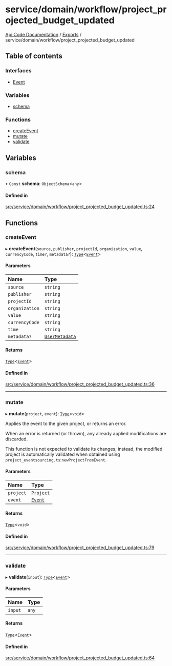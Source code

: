 # service/domain/workflow/project\_projected\_budget\_updated
 
[Api Code Documentation](../README.md) / [Exports](../modules.md) / service/domain/workflow/project\_projected\_budget\_updated

## Table of contents

### Interfaces

- [Event](../interfaces/service_domain_workflow_project_projected_budget_updated.Event.md)

### Variables

- [schema](service_domain_workflow_project_projected_budget_updated.md#schema)

### Functions

- [createEvent](service_domain_workflow_project_projected_budget_updated.md#createevent)
- [mutate](service_domain_workflow_project_projected_budget_updated.md#mutate)
- [validate](service_domain_workflow_project_projected_budget_updated.md#validate)

## Variables

### schema

• `Const` **schema**: `ObjectSchema`\<`any`\>

#### Defined in

[src/service/domain/workflow/project_projected_budget_updated.ts:24](https://github.com/openkfw/TruBudget/blob/26ade46/api/src/service/domain/workflow/project_projected_budget_updated.ts#L24)

## Functions

### createEvent

▸ **createEvent**(`source`, `publisher`, `projectId`, `organization`, `value`, `currencyCode`, `time?`, `metadata?`): [`Type`](result.md#type)\<[`Event`](../interfaces/service_domain_workflow_project_projected_budget_updated.Event.md)\>

#### Parameters

| Name | Type |
| :------ | :------ |
| `source` | `string` |
| `publisher` | `string` |
| `projectId` | `string` |
| `organization` | `string` |
| `value` | `string` |
| `currencyCode` | `string` |
| `time` | `string` |
| `metadata?` | [`UserMetadata`](service_domain_metadata.md#usermetadata) |

#### Returns

[`Type`](result.md#type)\<[`Event`](../interfaces/service_domain_workflow_project_projected_budget_updated.Event.md)\>

#### Defined in

[src/service/domain/workflow/project_projected_budget_updated.ts:36](https://github.com/openkfw/TruBudget/blob/26ade46/api/src/service/domain/workflow/project_projected_budget_updated.ts#L36)

___

### mutate

▸ **mutate**(`project`, `event`): [`Type`](result.md#type)\<`void`\>

Applies the event to the given project, or returns an error.

When an error is returned (or thrown), any already applied modifications are
discarded.

This function is not expected to validate its changes; instead, the modified project
is automatically validated when obtained using
`project_eventsourcing.ts`:`newProjectFromEvent`.

#### Parameters

| Name | Type |
| :------ | :------ |
| `project` | [`Project`](../interfaces/service_domain_workflow_project.Project.md) |
| `event` | [`Event`](../interfaces/service_domain_workflow_project_projected_budget_updated.Event.md) |

#### Returns

[`Type`](result.md#type)\<`void`\>

#### Defined in

[src/service/domain/workflow/project_projected_budget_updated.ts:79](https://github.com/openkfw/TruBudget/blob/26ade46/api/src/service/domain/workflow/project_projected_budget_updated.ts#L79)

___

### validate

▸ **validate**(`input`): [`Type`](result.md#type)\<[`Event`](../interfaces/service_domain_workflow_project_projected_budget_updated.Event.md)\>

#### Parameters

| Name | Type |
| :------ | :------ |
| `input` | `any` |

#### Returns

[`Type`](result.md#type)\<[`Event`](../interfaces/service_domain_workflow_project_projected_budget_updated.Event.md)\>

#### Defined in

[src/service/domain/workflow/project_projected_budget_updated.ts:64](https://github.com/openkfw/TruBudget/blob/26ade46/api/src/service/domain/workflow/project_projected_budget_updated.ts#L64)
